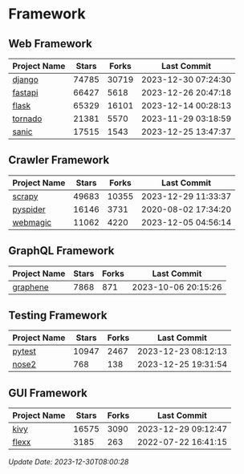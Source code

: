 # Framework

## Web Framework
| Project Name | Stars | Forks | Last Commit |
| ------------ | ----- | ----- | ----------- |
| [django](https://github.com/django/django) | 74785 | 30719 | 2023-12-30 07:24:30 |
| [fastapi](https://github.com/tiangolo/fastapi) | 66427 | 5618 | 2023-12-26 20:47:18 |
| [flask](https://github.com/pallets/flask) | 65329 | 16101 | 2023-12-14 00:28:13 |
| [tornado](https://github.com/tornadoweb/tornado) | 21381 | 5570 | 2023-11-29 03:18:59 |
| [sanic](https://github.com/sanic-org/sanic) | 17515 | 1543 | 2023-12-25 13:47:37 |

## Crawler Framework
| Project Name | Stars | Forks | Last Commit |
| ------------ | ----- | ----- | ----------- |
| [scrapy](https://github.com/scrapy/scrapy) | 49683 | 10355 | 2023-12-29 11:33:37 |
| [pyspider](https://github.com/binux/pyspider) | 16146 | 3731 | 2020-08-02 17:34:20 |
| [webmagic](https://github.com/code4craft/webmagic) | 11062 | 4220 | 2023-12-05 04:56:14 |

## GraphQL Framework
| Project Name | Stars | Forks | Last Commit |
| ------------ | ----- | ----- | ----------- |
| [graphene](https://github.com/graphql-python/graphene) | 7868 | 871 | 2023-10-06 20:15:26 |

## Testing Framework
| Project Name | Stars | Forks | Last Commit |
| ------------ | ----- | ----- | ----------- |
| [pytest](https://github.com/pytest-dev/pytest) | 10947 | 2467 | 2023-12-23 08:12:13 |
| [nose2](https://github.com/nose-devs/nose2) | 768 | 138 | 2023-12-25 19:31:54 |

## GUI Framework
| Project Name | Stars | Forks | Last Commit |
| ------------ | ----- | ----- | ----------- |
| [kivy](https://github.com/kivy/kivy) | 16575 | 3090 | 2023-12-29 09:12:47 |
| [flexx](https://github.com/flexxui/flexx) | 3185 | 263 | 2022-07-22 16:41:15 |

*Update Date: 2023-12-30T08:00:28*